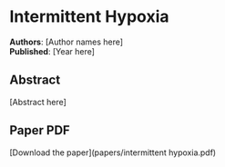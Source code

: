 # Intermittent Hypoxia

**Authors**: [Author names here]  
**Published**: [Year here]

## Abstract

[Abstract here]

## Paper PDF

[Download the paper](papers/intermittent hypoxia.pdf)
